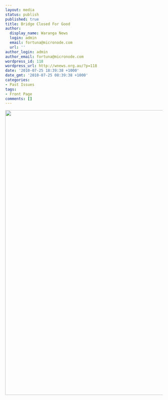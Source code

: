 ```yaml
---
layout: media
status: publish
published: true
title: Bridge Closed For Good
author:
  display_name: Waranga News
  login: admin
  email: fortuna@micronode.com
  url: ''
author_login: admin
author_email: fortuna@micronode.com
wordpress_id: 118
wordpress_url: http://wnews.org.au/?p=118
date: '2010-07-25 18:39:38 +1000'
date_gmt: '2010-07-25 08:39:38 +1000'
categories:
- Past Issues
tags:
- Front Page
comments: []
---
```


<a href="{{ site.url }}/images/2010/07/24-June-2010.jpg"><img class="alignnone size-full wp-image-113" title="24 June 2010" src="{{ site.url }}/images/2010/07/24-June-2010.jpg" alt="" width="624" height="907" /></a>
